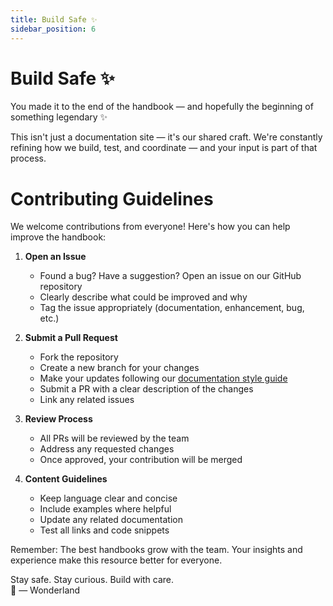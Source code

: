 ```yaml
---
title: Build Safe ✨
sidebar_position: 6
---
```

# Build Safe ✨
You made it to the end of the handbook — and hopefully the beginning of something legendary ✨

This isn't just a documentation site — it's our shared craft. We're constantly refining how we build, test, and coordinate — and your input is part of that process.

# Contributing Guidelines

We welcome contributions from everyone! Here's how you can help improve the handbook:

1. **Open an Issue**
   - Found a bug? Have a suggestion? Open an issue on our GitHub repository
   - Clearly describe what could be improved and why
   - Tag the issue appropriately (documentation, enhancement, bug, etc.)

2. **Submit a Pull Request**
   - Fork the repository
   - Create a new branch for your changes
   - Make your updates following our [documentation style guide](/docs/development/research/technical-writing)
   - Submit a PR with a clear description of the changes
   - Link any related issues

3. **Review Process**
   - All PRs will be reviewed by the team
   - Address any requested changes
   - Once approved, your contribution will be merged

4. **Content Guidelines**
   - Keep language clear and concise
   - Include examples where helpful
   - Update any related documentation
   - Test all links and code snippets

Remember: The best handbooks grow with the team. Your insights and experience make this resource better for everyone.

Stay safe. Stay curious. Build with care.  
🌌 — Wonderland
